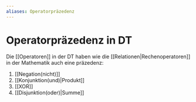 ```yaml
---
aliases: Operatorpräzedenz
---
```

# Operatorpräzedenz in DT
Die [[Operatoren]] in der DT haben wie die [[Relationen|Rechenoperatoren]] in der Mathematik auch eine präzedenz:
1. [[Negation(nicht)]]
2. [[Konjunktion(und)|Produkt]]
3. [[XOR]]
4. [[Disjunktion(oder)|Summe]]